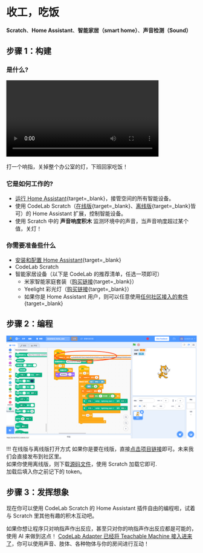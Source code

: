 # 收工，吃饭
**Scratch**、**Home Assistant**、**智能家居（smart home）**、**声音检测（Sound）**

## 步骤 1：构建

### 是什么?
<video width="80%" src="/video/turnofflight_byfinger.mp4" controls="controls"></video>

打一个响指，关掉整个办公室的灯，下班回家吃饭！

### 它是如何工作的?
*  [运行 Home Assistant](/Neverland/HA){target=_blank}，接管空间的所有智能设备。
*  使用 CodeLab Scratch（[在线版](http://scratch3v2.codelab.club/){target=_blank}、[离线版](https://www.codelab.club/blog/codelab-download/){target=_blank}皆可）的 Home Assistant 扩展，控制智能设备。
*  使用 Scratch 中的 **声音响度积木** 监测环境中的声音，当声音响度超过某个值，关灯！

### 你需要准备些什么
*  [安装和配置 Home Assistant](/Neverland/HA){target=_blank}
*  CodeLab Scratch
*  智能家居设备（以下是 CodeLab 的推荐清单，任选一项即可）
    *  米家智能家庭套装（[购买链接](https://item.mi.com/product/5708.html){target=_blank}）
    *  Yeelight 彩光灯（[购买链接](https://www.yeelight.com/zh_CN/product/lemon-color){target=_blank}）
    *  如果你是 Home Assistant 用户，则可以任意使用[任何社区接入的套件](https://www.home-assistant.io/integrations/){target=_blank}

## 步骤 2：编程

![](/img/13b988916cd857177044a077d4fde798.png)

!!! 在线版与离线版打开方式
    如果你是要在线版，直接[点击项目链接](https://scratch3v2.codelab.club/?sb3url=https://adapter.codelab.club/sb3/neverland_helloworld.sb3)即可。未来我们会直接发布到社区里。  
    如果你使用离线版，则下载[源码文件](/sb3/neverland_helloworld.sb3)，使用 Scratch 加载它即可.   
    加载后填入你之前记下的 token。

## 步骤 3：发挥想象
现在你可以使用 CodeLab Scratch 的 Home Assistant 插件自由的编程啦，试着与 Scratch 里其他有趣的积木互动吧。

如果你想让程序只对响指声作出反应，甚至只对你的响指声作出反应都是可能的，使用 AI 来做到这点！ [CodeLab Adapter 已经将 Teachable Machine 接入进来了](https://www.codelab.club/blog/adapter-teachable-machine/)，你可以使用声音、肢体、各种物体与你的房间进行互动！
